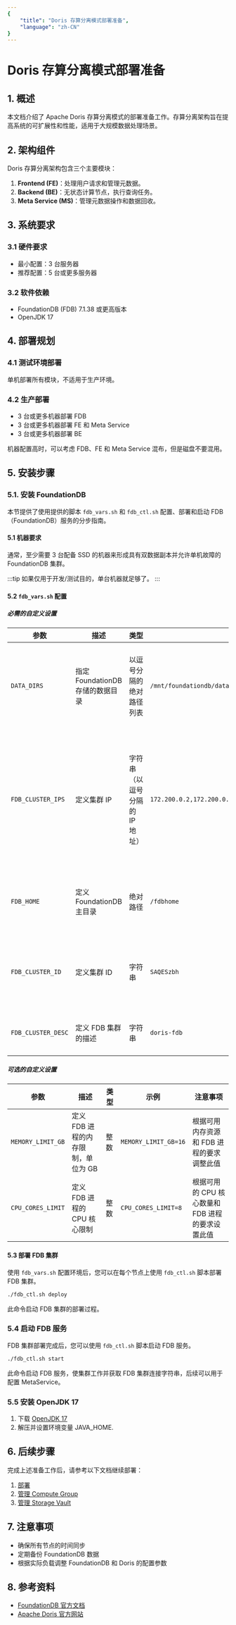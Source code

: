 ```yaml
---
{
    "title": "Doris 存算分离模式部署准备",
    "language": "zh-CN"
}
---
```


<!--
Licensed to the Apache Software Foundation (ASF) under one
or more contributor license agreements.  See the NOTICE file
distributed with this work for additional information
regarding copyright ownership.  The ASF licenses this file
to you under the Apache License, Version 2.0 (the
"License"); you may not use this file except in compliance
with the License.  You may obtain a copy of the License at

  http://www.apache.org/licenses/LICENSE-2.0

Unless required by applicable law or agreed to in writing,
software distributed under the License is distributed on an
"AS IS" BASIS, WITHOUT WARRANTIES OR CONDITIONS OF ANY
KIND, either express or implied.  See the License for the
specific language governing permissions and limitations
under the License.
-->

# Doris 存算分离模式部署准备

## 1. 概述

本文档介绍了 Apache Doris 存算分离模式的部署准备工作。存算分离架构旨在提高系统的可扩展性和性能，适用于大规模数据处理场景。

## 2. 架构组件

Doris 存算分离架构包含三个主要模块：

1. **Frontend (FE)**：处理用户请求和管理元数据。
2. **Backend (BE)**：无状态计算节点，执行查询任务。
3. **Meta Service (MS)**：管理元数据操作和数据回收。

## 3. 系统要求

### 3.1 硬件要求

- 最小配置：3 台服务器
- 推荐配置：5 台或更多服务器

### 3.2 软件依赖

- FoundationDB (FDB) 7.1.38 或更高版本
- OpenJDK 17

## 4. 部署规划

### 4.1 测试环境部署

单机部署所有模块，不适用于生产环境。

### 4.2 生产部署

- 3 台或更多机器部署 FDB
- 3 台或更多机器部署 FE 和 Meta Service
- 3 台或更多机器部署 BE

机器配置高时，可以考虑 FDB、FE 和 Meta Service 混布，但是磁盘不要混用。

## 5. 安装步骤

### 5.1. 安装 FoundationDB

本节提供了使用提供的脚本 `fdb_vars.sh` 和 `fdb_ctl.sh` 配置、部署和启动 FDB（FoundationDB）服务的分步指南。

#### 5.1 机器要求

通常，至少需要 3 台配备 SSD 的机器来形成具有双数据副本并允许单机故障的 FoundationDB 集群。

:::tip
如果仅用于开发/测试目的，单台机器就足够了。
:::

#### 5.2 `fdb_vars.sh` 配置

##### 必需的自定义设置

| 参数 | 描述 | 类型 | 示例 | 注意事项 |
|------|------|------|------|----------|
| `DATA_DIRS` | 指定 FoundationDB 存储的数据目录 | 以逗号分隔的绝对路径列表 | `/mnt/foundationdb/data1,/mnt/foundationdb/data2,/mnt/foundationdb/data3` | - 运行脚本前确保目录已创建<br>- 生产环境建议使用 SSD 和独立目录 |
| `FDB_CLUSTER_IPS` | 定义集群 IP | 字符串（以逗号分隔的 IP 地址） | `172.200.0.2,172.200.0.3,172.200.0.4` | - 生产集群至少应有 3 个 IP 地址<br>- 第一个 IP 地址将用作协调器<br>- 为高可用性，将机器放置在不同机架上 |
| `FDB_HOME` | 定义 FoundationDB 主目录 | 绝对路径 | `/fdbhome` | - 默认路径为 /fdbhome<br>- 确保此路径是绝对路径 |
| `FDB_CLUSTER_ID` | 定义集群 ID | 字符串 | `SAQESzbh` | - 每个集群的 ID 必须唯一<br>- 可使用 `mktemp -u XXXXXXXX` 生成 |
| `FDB_CLUSTER_DESC` | 定义 FDB 集群的描述 | 字符串 | `doris-fdb` | - 建议更改为对部署有意义的内容 |

##### 可选的自定义设置

| 参数 | 描述 | 类型 | 示例 | 注意事项 |
|------|------|------|------|----------|
| `MEMORY_LIMIT_GB` | 定义 FDB 进程的内存限制，单位为 GB | 整数 | `MEMORY_LIMIT_GB=16` | 根据可用内存资源和 FDB 进程的要求调整此值 |
| `CPU_CORES_LIMIT` | 定义 FDB 进程的 CPU 核心限制 | 整数 | `CPU_CORES_LIMIT=8` | 根据可用的 CPU 核心数量和 FDB 进程的要求设置此值 |

#### 5.3 部署 FDB 集群

使用 `fdb_vars.sh` 配置环境后，您可以在每个节点上使用 `fdb_ctl.sh` 脚本部署 FDB 集群。

```bash
./fdb_ctl.sh deploy
```

此命令启动 FDB 集群的部署过程。

### 5.4 启动 FDB 服务

FDB 集群部署完成后，您可以使用 `fdb_ctl.sh` 脚本启动 FDB 服务。

```bash
./fdb_ctl.sh start
```

此命令启动 FDB 服务，使集群工作并获取 FDB 集群连接字符串，后续可以用于配置 MetaService。

### 5.5 安装 OpenJDK 17

1. 下载 [OpenJDK 17](https://download.java.net/java/GA/jdk17.0.1/2a2082e5a09d4267845be086888add4f/12/GPL/openjdk-17.0.1_linux-x64_bin.tar.gz)
2. 解压并设置环境变量 JAVA_HOME.

## 6. 后续步骤

完成上述准备工作后，请参考以下文档继续部署：

1. [部署](./compilation-and-deployment.md)
2. [管理 Compute Group](./managing-compute-cluster.md)
3. [管理 Storage Vault](./manaing-storage-vault.md)

## 7. 注意事项

- 确保所有节点的时间同步
- 定期备份 FoundationDB 数据
- 根据实际负载调整 FoundationDB 和 Doris 的配置参数

## 8. 参考资料

- [FoundationDB 官方文档](https://apple.github.io/foundationdb/index.html)
- [Apache Doris 官方网站](https://doris.apache.org/)

